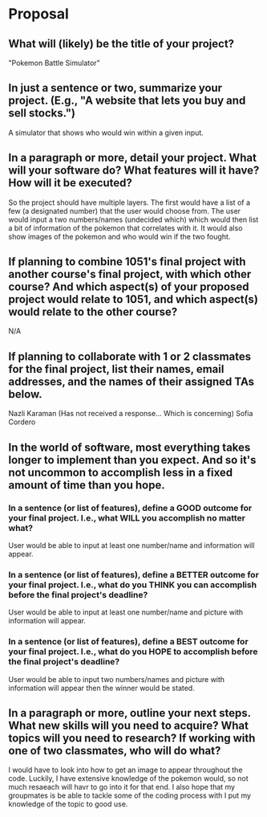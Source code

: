 # Proposal

## What will (likely) be the title of your project?

"Pokemon Battle Simulator"

## In just a sentence or two, summarize your project. (E.g., "A website that lets you buy and sell stocks.")

A simulator that shows who would win within a given input.

## In a paragraph or more, detail your project. What will your software do? What features will it have? How will it be executed?

So the project should have multiple layers. The first would have a list of a few (a designated number) that the user would choose from. The user would input a two numbers/names (undecided which) which would then list a bit of information of the pokemon that correlates with it. It would also show images of the pokemon and who would win if the two fought. 

## If planning to combine 1051's final project with another course's final project, with which other course? And which aspect(s) of your proposed project would relate to 1051, and which aspect(s) would relate to the other course?

N/A

## If planning to collaborate with 1 or 2 classmates for the final project, list their names, email addresses, and the names of their assigned TAs below.

Nazli Karaman
                (Has not received a response... Which is concerning)
Sofia Cordero

## In the world of software, most everything takes longer to implement than you expect. And so it's not uncommon to accomplish less in a fixed amount of time than you hope.

### In a sentence (or list of features), define a GOOD outcome for your final project. I.e., what WILL you accomplish no matter what?

User would be able to input at least one number/name and information will appear.

### In a sentence (or list of features), define a BETTER outcome for your final project. I.e., what do you THINK you can accomplish before the final project's deadline?

User would be able to input at least one number/name and picture with information will appear.

### In a sentence (or list of features), define a BEST outcome for your final project. I.e., what do you HOPE to accomplish before the final project's deadline?

User would be able to input two numbers/names and picture with information will appear then the winner would be stated.

## In a paragraph or more, outline your next steps. What new skills will you need to acquire? What topics will you need to research? If working with one of two classmates, who will do what?

I would have to look into how to get an image to appear throughout the code. Luckily, I have extensive knowledge of the pokemon would, so not much resaeach will havr to go into it for that end. I also hope that my groupmates is be able to tackle some of the coding process with I put my knowledge of the topic to good use.
